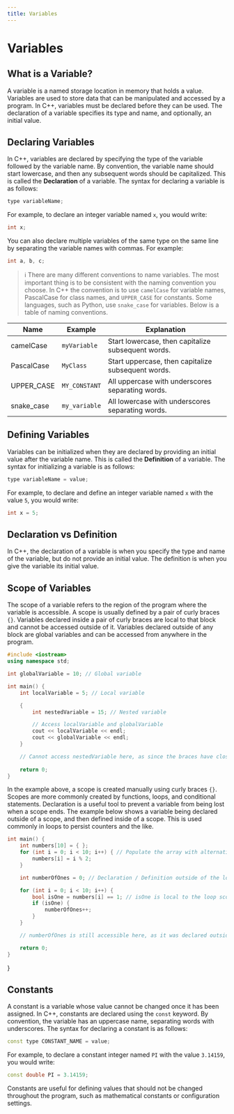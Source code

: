 ```yaml
---
title: Variables
---
```


# Variables

## What is a Variable?

A variable is a named storage location in memory that holds a value. Variables are used to store data that can be manipulated and accessed by a program. In C++, variables must be declared before they can be used. The declaration of a variable specifies its type and name, and optionally, an initial value.

## Declaring Variables

In C++, variables are declared by specifying the type of the variable followed by the variable name. By convention, the variable name should start lowercase, and then any subsequent words should be capitalized. This is called the **Declaration** of a variable.
The syntax for declaring a variable is as follows:

```cpp
type variableName;
```

For example, to declare an integer variable named `x`, you would write:

```cpp
int x;
```

You can also declare multiple variables of the same type on the same line by separating the variable names with commas. For example:

```cpp
int a, b, c;
```

> ℹ️
> There are many different conventions to name variables. The most important thing is to be consistent with the naming convention you choose. In C++ the convention is to use `camelCase` for variable names, PascalCase for class names, and `UPPER_CASE` for constants. Some languages, such as Python, use `snake_case` for variables. Below is a table of naming conventions.

| Name | Example | Explanation |
|------------|---------|-------|
| camelCase | `myVariable` | Start lowercase, then capitalize subsequent words. |
| PascalCase | `MyClass` | Start uppercase, then capitalize subsequent words. |
| UPPER_CASE | `MY_CONSTANT` | All uppercase with underscores separating words. |
| snake_case | `my_variable` | All lowercase with underscores separating words. |


## Defining Variables

Variables can be initialized when they are declared by providing an initial value after the variable name. This is called the **Definition** of a variable.
The syntax for initializing a variable is as follows:

```cpp
type variableName = value;
```

For example, to declare and define an integer variable named `x` with the value `5`, you would write:

```cpp
int x = 5;
```

## Declaration vs Definition

In C++, the declaration of a variable is when you specify the type and name of the variable, but do not provide an initial value. The definition is when you give the variable its initial value.

## Scope of Variables

The scope of a variable refers to the region of the program where the variable is accessible. A scope is usually defined by a pair of curly braces `{}`. Variables declared inside a pair of curly braces are local to that block and cannot be accessed outside of it. Variables declared outside of any block are global variables and can be accessed from anywhere in the program.

```cpp
#include <iostream>
using namespace std;

int globalVariable = 10; // Global variable

int main() {
    int localVariable = 5; // Local variable

    {
        int nestedVariable = 15; // Nested variable

        // Access localVariable and globalVariable
        cout << localVariable << endl;
        cout << globalVariable << endl;
    }

    // Cannot access nestedVariable here, as since the braces have closed, the variable is out of scope.
    
    return 0;
}
```

In the example above, a scope is created manually using curly braces `{}`. Scopes are more commonly created by functions, loops, and conditional statements. Declaration is a useful tool to prevent a variable from being lost when a scope ends.
The example below shows a variable being declared outside of a scope, and then defined inside of a scope. This is used commonly in loops to persist counters and the like.

```cpp
int main() {
    int numbers[10] = { };
    for (int i = 0; i < 10; i++) { // Populate the array with alternating 0s and 1s. Loops will be properly covered later.
        numbers[i] = i % 2;
    }

    int numberOfOnes = 0; // Declaration / Definition outside of the loop scope

    for (int i = 0; i < 10; i++) {
        bool isOne = numbers[i] == 1; // isOne is local to the loop scope, and thus will be dropped and then redefined each iteration.
        if (isOne) {
            numberOfOnes++;
        }
    }

    // numberOfOnes is still accessible here, as it was declared outside of the loop scope.

    return 0;
}
```
}

## Constants

A constant is a variable whose value cannot be changed once it has been assigned. In C++, constants are declared using the `const` keyword. By convention, the variable has an uppercase name, separating words with underscores. The syntax for declaring a constant is as follows:

```cpp
const type CONSTANT_NAME = value;
```

For example, to declare a constant integer named `PI` with the value `3.14159`, you would write:

```cpp
const double PI = 3.14159;
```

Constants are useful for defining values that should not be changed throughout the program, such as mathematical constants or configuration settings.